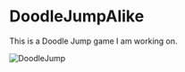 # DoodleJumpAlike
This is a Doodle Jump game I am working on. 

![DoodleJump](https://user-images.githubusercontent.com/41302444/103177763-37950100-488e-11eb-95a7-5dd61067133c.gif)
